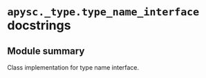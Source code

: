 # `apysc._type.type_name_interface` docstrings

## Module summary

Class implementation for type name interface.